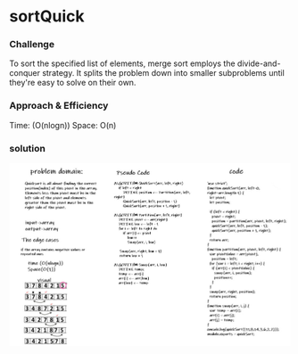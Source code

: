 
# sortQuick

### Challenge 

To sort the specified list of elements, merge sort employs the divide-and-conquer strategy. It splits the problem down into smaller subproblems until they're easy to solve on their own.

### Approach & Efficiency

Time: (O(nlogn))
Space: O(n)


### solution
![image](../assets/quicksort.jpg)